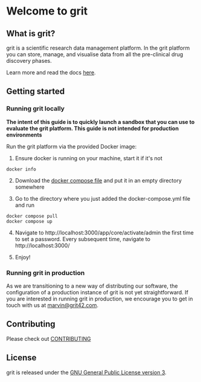 # Welcome to grit

## What is grit?

grit is a scientific research data management platform. In the grit platform you can store, manage, and visualise data from all the pre-clinical drug discovery phases.

Learn more and read the docs [here](https://grit42.github.io/grit/intro).

## Getting started

### Running grit locally

**The intent of this guide is to quickly launch a sandbox that you can use to evaluate the grit platform. This guide is not intended for production environments**

Run the grit platform via the provided Docker image:
1. Ensure docker is running on your machine, start it if it's not

```
docker info
```

2. Download the [docker compose file](./docker-compose.yml) and put it in an empty directory somewhere

3. Go to the directory where you just added the docker-compose.yml file and run
```
docker compose pull
docker compose up
```

4. Navigate to http://localhost:3000/app/core/activate/admin the first time to set a password. Every subsequent time, navigate
to http://localhost:3000/

5. Enjoy!

### Running grit in production

As we are transitioning to a new way of distributing our software, the configuration of a production instance of grit is not yet straightforward. If you are interested in running grit in production, we encourage you to get in touch with us at [marvin@grit42.com](mailto:marvin@grit42.com).

## Contributing

Please check out [CONTRIBUTING](./CONTRIBUTING.md)

## License

grit is released under the [GNU General Public License version 3](https://opensource.org/license/gpl-3-0).
